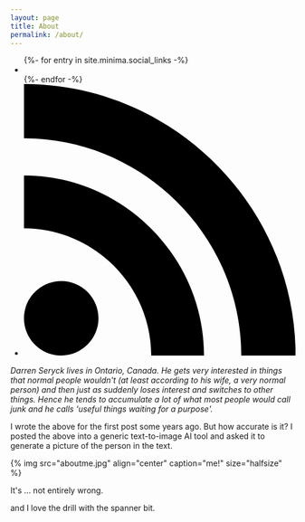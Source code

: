 ```yaml
---
layout: page
title: About
permalink: /about/
---
```


<ul class="social-media-list">
    {%- for entry in site.minima.social_links -%}
    <li>
        <a rel="me" href="{{ entry.url }}" target="_blank" title="{{ entry.title }}">
        <span class="grey fa-brands fa-{{ entry.icon }} fa-lg"></span>
        </a>
    </li>
    {%- endfor -%}
    <li>
        <a href="{{ site.feed.path | default: 'feed.xml' | absolute_url }}" target="_blank" title="Subscribe to syndication feed">
            <svg class="svg-icon grey" viewbox="0 0 16 16">
                <path d="M12.8 16C12.8 8.978 7.022 3.2 0 3.2V0c8.777 0 16 7.223 16 16h-3.2zM2.194
                    11.61c1.21 0 2.195.985 2.195 2.196 0 1.21-.99 2.194-2.2 2.194C.98 16 0 15.017 0
                    13.806c0-1.21.983-2.195 2.194-2.195zM10.606
                    16h-3.11c0-4.113-3.383-7.497-7.496-7.497v-3.11c5.818 0 10.606 4.79 10.606 10.607z"
                />
            </svg>
        </a>
    </li>
</ul>

<i>Darren Seryck lives in Ontario, Canada. He gets very interested in things that normal people wouldn't (at least according to his wife, a very normal person) and then just as suddenly loses interest and switches to other things. Hence he tends to accumulate a lot of what most people would call junk and he calls 'useful things waiting for a purpose'.</i>

I wrote the above for the first post some years ago. But how accurate is it? I posted the above into a generic text-to-image AI tool and asked it to generate a picture of the person in the text.

{% img src="aboutme.jpg" align="center" caption="me!" size="halfsize" %}

It's ... not entirely wrong.

and I love the drill with the spanner bit.